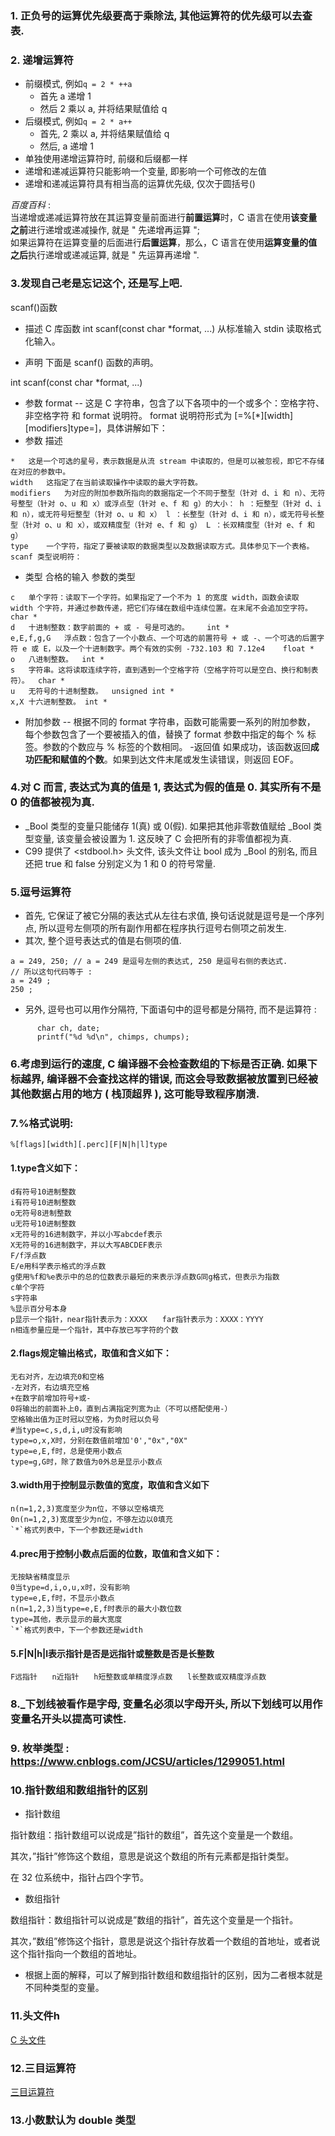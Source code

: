 ### 1. 正负号的运算优先级要高于乘除法, 其他运算符的优先级可以去查表.

### 2. 递增运算符
  - 前缀模式, 例如`q = 2 * ++a`
    - 首先 a 递增 1
    - 然后 2 乘以 a, 并将结果赋值给 q
  - 后缀模式, 例如`q = 2 * a++`
    - 首先, 2 乘以 a, 并将结果赋值给 q
    - 然后, a 递增 1
  - 单独使用递增运算符时, 前缀和后缀都一样
  - 递增和递减运算符只能影响一个变量, 即影响一个可修改的左值
  - 递增和递减运算符具有相当高的运算优先级, 仅次于圆括号()

*百度百科* : <br/>
当递增或递减运算符放在其运算变量前面进行**前置运算**时，C 语言在使用**该变量之前**进行递增或递减操作, 就是 " 先递增再运算 "; <br/>
如果运算符在运算变量的后面进行**后置运算**，那么，C 语言在使用**运算变量的值之后**执行递增或递减运算, 就是 " 先运算再递增 ".


### 3.发现自己老是忘记这个, 还是写上吧.
scanf()函数
- 描述
C 库函数 int scanf(const char *format, ...) 从标准输入 stdin 读取格式化输入。

- 声明
下面是 scanf() 函数的声明。

int scanf(const char *format, ...)
- 参数
format -- 这是 C 字符串，包含了以下各项中的一个或多个：空格字符、非空格字符 和 format 说明符。
format 说明符形式为 [=%[*][width][modifiers]type=]，具体讲解如下：
- 参数	描述
```
*	这是一个可选的星号，表示数据是从流 stream 中读取的，但是可以被忽视，即它不存储在对应的参数中。
width	这指定了在当前读取操作中读取的最大字符数。
modifiers	为对应的附加参数所指向的数据指定一个不同于整型（针对 d、i 和 n）、无符号整型（针对 o、u 和 x）或浮点型（针对 e、f 和 g）的大小： h ：短整型（针对 d、i 和 n），或无符号短整型（针对 o、u 和 x） l ：长整型（针对 d、i 和 n），或无符号长整型（针对 o、u 和 x），或双精度型（针对 e、f 和 g） L ：长双精度型（针对 e、f 和 g）
type	一个字符，指定了要被读取的数据类型以及数据读取方式。具体参见下一个表格。
scanf 类型说明符：
```
- 类型	合格的输入	参数的类型
```
c	单个字符：读取下一个字符。如果指定了一个不为 1 的宽度 width，函数会读取 width 个字符，并通过参数传递，把它们存储在数组中连续位置。在末尾不会追加空字符。	char *
d	十进制整数：数字前面的 + 或 - 号是可选的。	int *
e,E,f,g,G	浮点数：包含了一个小数点、一个可选的前置符号 + 或 -、一个可选的后置字符 e 或 E，以及一个十进制数字。两个有效的实例 -732.103 和 7.12e4	float *
o	八进制整数。	int *
s	字符串。这将读取连续字符，直到遇到一个空格字符（空格字符可以是空白、换行和制表符）。	char *
u	无符号的十进制整数。	unsigned int *
x,X	十六进制整数。	int *
```
 - 附加参数 
 -- 根据不同的 format 字符串，函数可能需要一系列的附加参数，
 每个参数包含了一个要被插入的值，替换了 format 参数中指定的每个 % 标签。参数的个数应与 % 标签的个数相同。
-返回值
如果成功，该函数返回**成功匹配和赋值的个数**。如果到达文件末尾或发生读错误，则返回 EOF。

### 4.对 C 而言, 表达式为真的值是 1, 表达式为假的值是 0. 其实所有不是 0 的值都被视为真.
- _Bool 类型的变量只能储存 1(真) 或 0(假). 如果把其他非零数值赋给 _Bool 类型变量, 该变量会被设置为 1. 这反映了 C 会把所有的非零值都视为真.
- C99 提供了 <stdbool.h> 头文件, 该头文件让 bool 成为 _Bool 的别名, 而且还把 true 和 false 分别定义为 1 和 0 的符号常量.

### 5.逗号运算符
- 首先, 它保证了被它分隔的表达式从左往右求值, 换句话说就是逗号是一个序列点, 所以逗号左侧项的所有副作用都在程序执行逗号右侧项之前发生.
- 其次, 整个逗号表达式的值是右侧项的值.
```
a = 249, 250; // a = 249 是逗号左侧的表达式, 250 是逗号右侧的表达式.
// 所以这句代码等于 :
a = 249 ;
250 ;
```
- 另外, 逗号也可以用作分隔符, 下面语句中的逗号都是分隔符, 而不是运算符 :
```      
      char ch, date;
      printf("%d %d\n", chimps, chumps);
```      
### 6.考虑到运行的速度, C 编译器不会检查数组的下标是否正确. 如果下标越界, 编译器不会查找这样的错误, 而这会导致数据被放置到已经被其他数据占用的地方 ( 栈顶超界 ), 这可能导致程序崩溃.


### 7.%格式说明:
`%[flags][width][.perc][F|N|h|l]type`

#### 1.type含义如下：　　
```
d有符号10进制整数　　
i有符号10进制整数　　
o无符号8进制整数　　
u无符号10进制整数　　
x无符号的16进制数字，并以小写abcdef表示　　
X无符号的16进制数字，并以大写ABCDEF表示　　
F/f浮点数　　
E/e用科学表示格式的浮点数　　
g使用%f和%e表示中的总的位数表示最短的来表示浮点数G同g格式，但表示为指数　　
c单个字符　　
s字符串　　
%显示百分号本身　　
p显示一个指针，near指针表示为：XXXX　　far指针表示为：XXXX：YYYY　　
n相连参量应是一个指针，其中存放已写字符的个数　　
```
#### 2.flags规定输出格式，取值和含义如下：　　
```
无右对齐，左边填充0和空格　　
-左对齐，右边填充空格　　
+在数字前增加符号+或-　　
0将输出的前面补上0，直到占满指定列宽为止（不可以搭配使用-）　　
空格输出值为正时冠以空格，为负时冠以负号　　
#当type=c,s,d,i,u时没有影响　　
type=o,x,X时，分别在数值前增加'0',"0x","0X"　　
type=e,E,f时，总是使用小数点　　
type=g,G时，除了数值为0外总是显示小数点　　
```
#### 3.width用于控制显示数值的宽度，取值和含义如下
```
n(n=1,2,3)宽度至少为n位，不够以空格填充　　
0n(n=1,2,3)宽度至少为n位，不够左边以0填充　　
`*`格式列表中，下一个参数还是width　　
```
#### 4.prec用于控制小数点后面的位数，取值和含义如下：　　
```
无按缺省精度显示　　
0当type=d,i,o,u,x时，没有影响　　
type=e,E,f时，不显示小数点　　
n(n=1,2,3)当type=e,E,f时表示的最大小数位数　　
type=其他，表示显示的最大宽度　　
`*`格式列表中，下一个参数还是width　　
```
#### 5.F|N|h|l表示指针是否是远指针或整数是否是长整数　　
```
F远指针　　n近指针　　h短整数或单精度浮点数　　l长整数或双精度浮点数
```
### 8._下划线被看作是字母, 变量名必须以字母开头, 所以下划线可以用作变量名开头以提高可读性.

### 9. 枚举类型 : https://www.cnblogs.com/JCSU/articles/1299051.html

### 10.指针数组和数组指针的区别

- 指针数组

指针数组：指针数组可以说成是”指针的数组”，首先这个变量是一个数组。

其次，”指针”修饰这个数组，意思是说这个数组的所有元素都是指针类型。

在 32 位系统中，指针占四个字节。

- 数组指针

数组指针：数组指针可以说成是”数组的指针”，首先这个变量是一个指针。

其次，”数组”修饰这个指针，意思是说这个指针存放着一个数组的首地址，或者说这个指针指向一个数组的首地址。

- 根据上面的解释，可以了解到指针数组和数组指针的区别，因为二者根本就是不同种类型的变量。

### 11.头文件h
[C 头文件](http://www.runoob.com/cprogramming/c-header-files.html)

### 12.三目运算符
[三目运算符](https://baike.baidu.com/item/%E4%B8%89%E7%9B%AE%E8%BF%90%E7%AE%97%E7%AC%A6/6434591?fr=aladdin)

### 13.小数默认为 double 类型
